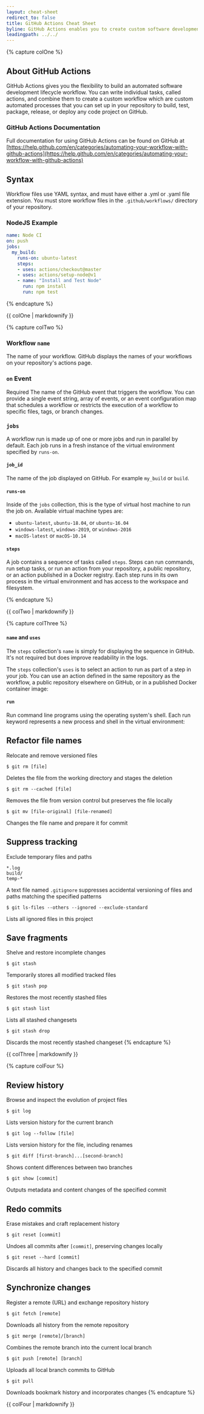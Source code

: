 ```yaml
---
layout: cheat-sheet
redirect_to: false
title: GitHub Actions Cheat Sheet
byline: GitHub Actions enables you to create custom software development lifecycle workflows directly in your GitHub repository.
leadingpath: ../../
---
```


{% capture colOne %}
## About GitHub Actions
GitHub Actions gives you the flexibility to build an automated software development lifecycle workflow. You can write individual tasks, called actions, and combine them to create a custom workflow which are custom automated processes that you can set up in your repository to build, test, package, release, or deploy any code project on GitHub.

### GitHub Actions Documentation
Full documentation for using GitHub Actions can be found on GitHub at [https://help.github.com/en/categories/automating-your-workflow-with-github-actions](https://help.github.com/en/categories/automating-your-workflow-with-github-actions)

## Syntax
Workflow files use YAML syntax, and must have either a .yml or .yaml file extension. You must store workflow files in the `.github/workflows/` directory of your repository.

### NodeJS Example

```yaml
name: Node CI
on: push
jobs:
  my_build:
    runs-on: ubuntu-latest
    steps:
    - uses: actions/checkout@master
    - uses: actions/setup-node@v1
    - name: "Install and Test Node"
      run: npm install
      run: npm test
```

{% endcapture %}
<div class="col-md-6">
{{ colOne | markdownify }}
</div>

{% capture colTwo %}

### Workflow `name`
The name of your workflow. GitHub displays the names of your workflows on your repository's actions page.

### `on` Event
Required The name of the GitHub event that triggers the workflow. You can provide a single event string, array of events, or an event configuration map that schedules a workflow or restricts the execution of a workflow to specific files, tags, or branch changes.

### `jobs`
A workflow run is made up of one or more jobs and run in parallel by default. Each job runs in a fresh instance of the virtual environment specified by `runs-on`.

#### `job_id`
The name of the job displayed on GitHub. For example `my_build` or `build`.

#### `runs-on`
Inside of the `jobs` collection, this is the type of virtual host machine to run the job on.
Available virtual machine types are:

- `ubuntu-latest`, `ubuntu-18.04`, or `ubuntu-16.04`
- `windows-latest`, `windows-2019`, or `windows-2016`
- `macOS-latest` or `macOS-10.14`

#### `steps`
A job contains a sequence of tasks called `steps`. Steps can run commands, run setup tasks, or run an action from your repository, a public repository, or an action published in a Docker registry. Each step runs in its own process in the virtual environment and has access to the workspace and filesystem.

{% endcapture %}
<div class="col-md-6">
{{ colTwo | markdownify }}
</div>
<div class="clearfix"></div>


{% capture colThree %}


#### `name` and `uses`
The `steps` collection's `name` is simply for displaying the sequence in GitHub. It's not required but does improve readability in the logs.

The `steps` collection's `uses` is to select an action to run as part of a step in your job. You can use an action defined in the same repository as the workflow, a public repository elsewhere on GitHub, or in a published Docker container image:

#### `run`
Run command line programs using the operating system's shell. Each run keyword represents a new process and shell in the virtual environment:

## Refactor file names
Relocate and remove versioned files


```$ git rm [file]```

Deletes the file from the working directory and stages the deletion


```$ git rm --cached [file]```

Removes the file from version control but preserves the file locally


```$ git mv [file-original] [file-renamed]```

Changes the file name and prepare it for commit

## Suppress tracking
Exclude temporary files and paths

```
*.log
build/
temp-*
```

A text file named `.gitignore` suppresses accidental versioning of files and paths matching the specified patterns


```$ git ls-files --others --ignored --exclude-standard```

Lists all ignored files in this project

## Save fragments
Shelve and restore incomplete changes


```$ git stash```

Temporarily stores all modified tracked files


```$ git stash pop```

Restores the most recently stashed files


```$ git stash list```

Lists all stashed changesets


```$ git stash drop```

Discards the most recently stashed changeset
{% endcapture %}
<div class="col-md-6">
{{ colThree | markdownify }}
</div>

{% capture colFour %}
## Review history
Browse and inspect the evolution of project files


```$ git log```

Lists version history for the current branch


```$ git log --follow [file]```

Lists version history for the file, including renames


```$ git diff [first-branch]...[second-branch]```

Shows content differences between two branches


```$ git show [commit]```

Outputs metadata and content changes of the specified commit

## Redo commits
Erase mistakes and craft replacement history


```$ git reset [commit]```

Undoes all commits after `[commit]`, preserving changes locally


```$ git reset --hard [commit]```

Discards all history and changes back to the specified commit

## Synchronize changes
Register a remote (URL) and exchange repository history


```$ git fetch [remote]```

Downloads all history from the remote repository


```$ git merge [remote]/[branch]```

Combines the remote branch into the current local branch


```$ git push [remote] [branch]```

Uploads all local branch commits to GitHub


```$ git pull```

Downloads bookmark history and incorporates changes
{% endcapture %}
<div class="col-md-6">
{{ colFour | markdownify }}
</div>
